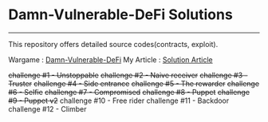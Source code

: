 # Damn-Vulnerable-DeFi Solutions
---
This repository offers detailed source codes(contracts, exploit).

Wargame : [Damn-Vulnerable-DeFi](https://www.damnvulnerabledefi.xyz/)
My Article : [Solution Article](https://inhack.github.io/posts/solution-damn-vulnerable-defi/)

~~challenge #1 - Unstoppable~~
~~challenge #2 - Naive receiver~~
~~challenge #3 - Truster~~
~~challenge #4 - Side entrance~~
~~challenge #5 - The rewarder~~
~~challenge #6 - Selfie~~
~~challenge #7 - Compromised~~
~~challenge #8 - Puppet~~
~~challenge #9 - Puppet v2~~
challenge #10 - Free rider
challenge #11 - Backdoor
challenge #12 - Climber
